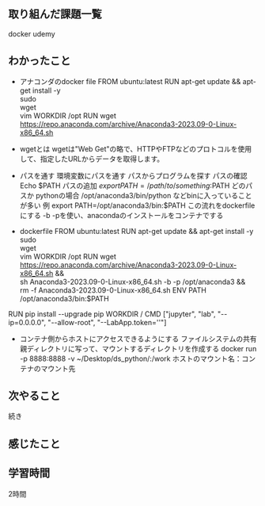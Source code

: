 ## 取り組んだ課題一覧
docker udemy
## わかったこと
- アナコンダのdocker file
FROM ubuntu:latest
RUN apt-get update && apt-get install -y \
sudo \
wget \
vim
WORKDIR /opt
RUN wget https://repo.anaconda.com/archive/Anaconda3-2023.09-0-Linux-x86_64.sh

- wgetとは
wgetは"Web Get"の略で、HTTPやFTPなどのプロトコルを使用して、指定したURLからデータを取得します。

- パスを通す
環境変数にパスを通す
パスからプログラムを探す
パスの確認
Echo $PATH
パスの追加
$export PATH = /path/to/something:$PATH
どのパスか
pythonの場合
/opt/anaconda3/bin/python などbinに入っていることが多い
例
export PATH=/opt/anaconda3/bin:$PATH 
この流れをdockerfileにする
-b -pを使い、anacondaのインストールをコンテナでする
- dockerfile
FROM ubuntu:latest
RUN apt-get update && apt-get install -y \
sudo \
wget \
vim
WORKDIR /opt
RUN wget https://repo.anaconda.com/archive/Anaconda3-2023.09-0-Linux-x86_64.sh && \
    sh Anaconda3-2023.09-0-Linux-x86_64.sh -b -p /opt/anaconda3 && \
    rm -f Anaconda3-2023.09-0-Linux-x86_64.sh
ENV PATH /opt/anaconda3/bin:$PATH

RUN pip install --upgrade pip
WORKDIR /
CMD ["jupyter", "lab", "--ip=0.0.0.0", "--allow-root", "--LabApp.token=''"]

- コンテナ側からホストにアクセスできるようにする
ファイルシステムの共有
親ディレクトリに写って、マウントするディレクトリを作成する
docker run -p 8888:8888 -v ~/Desktop/ds_python/:/work
ホストのマウント名：コンテナのマウント先
## 次やること
続き
## 感じたこと

## 学習時間
2時間
